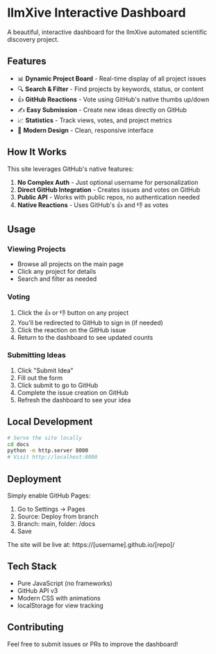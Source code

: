 # llmXive Interactive Dashboard

A beautiful, interactive dashboard for the llmXive automated scientific discovery project.

## Features

- 📊 **Dynamic Project Board** - Real-time display of all project issues
- 🔍 **Search & Filter** - Find projects by keywords, status, or content
- 👍 **GitHub Reactions** - Vote using GitHub's native thumbs up/down
- ✍️ **Easy Submission** - Create new ideas directly on GitHub
- 📈 **Statistics** - Track views, votes, and project metrics
- 🎨 **Modern Design** - Clean, responsive interface

## How It Works

This site leverages GitHub's native features:

1. **No Complex Auth** - Just optional username for personalization
2. **Direct GitHub Integration** - Creates issues and votes on GitHub
3. **Public API** - Works with public repos, no authentication needed
4. **Native Reactions** - Uses GitHub's 👍 and 👎 as votes

## Usage

### Viewing Projects
- Browse all projects on the main page
- Click any project for details
- Search and filter as needed

### Voting
1. Click the 👍 or 👎 button on any project
2. You'll be redirected to GitHub to sign in (if needed)
3. Click the reaction on the GitHub issue
4. Return to the dashboard to see updated counts

### Submitting Ideas
1. Click "Submit Idea"
2. Fill out the form
3. Click submit to go to GitHub
4. Complete the issue creation on GitHub
5. Refresh the dashboard to see your idea

## Local Development

```bash
# Serve the site locally
cd docs
python -m http.server 8000
# Visit http://localhost:8000
```

## Deployment

Simply enable GitHub Pages:
1. Go to Settings → Pages
2. Source: Deploy from branch
3. Branch: main, folder: /docs
4. Save

The site will be live at: https://[username].github.io/[repo]/

## Tech Stack

- Pure JavaScript (no frameworks)
- GitHub API v3
- Modern CSS with animations
- localStorage for view tracking

## Contributing

Feel free to submit issues or PRs to improve the dashboard!